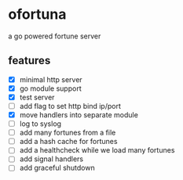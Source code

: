 # ofortuna

a go powered fortune server

## features

- [x] minimal http server
- [x] go module support
- [x] test server
- [ ] add flag to set http bind ip/port
- [x] move handlers into separate module
- [ ] log to syslog
- [ ] add many fortunes from a file
- [ ] add a hash cache for fortunes
- [ ] add a healthcheck while we load many fortunes
- [ ] add signal handlers
- [ ] add graceful shutdown
